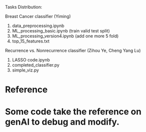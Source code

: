 Tasks Distribution:

Breast Cancer classifier (Yiming)
1. data_preprocessing.ipynb
2. ML_processing_basic.ipynb (train valid test split)
3. ML_processing_version4.ipynb (add one more 5 fold)
4. top_15_features.txt

Recurrence vs. Nonrecurrence classifier (Zihou Ye, Cheng Yang Lu)
1. LASSO code.ipynb
2. completed_classifier.py
3. simple_viz.py

# Reference
# Some code take the reference on genAI to debug and modify.
